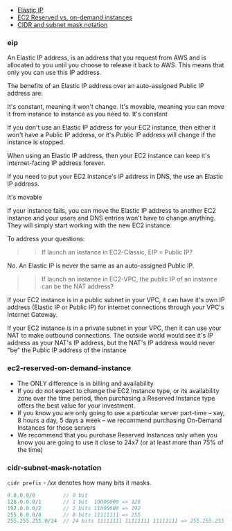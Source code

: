* [Elastic IP](#eip)
* [EC2 Reserved vs. on-demand instances](#ec2-reserved-on-demand-instance)
* [CIDR and subnet mask notation](#cidr-subnet-mask-notation)

### eip
An Elastic IP address, is an address that you request from AWS and is allocated to you until you choose to release it back to AWS. This means that only you can use this IP address.

The benefits of an Elastic IP address over an auto-assigned Public IP address are:

It's constant, meaning it won't change.
It's movable, meaning you can move it from instance to instance as you need to.
It's constant

If you don't use an Elastic IP address for your EC2 instance, then either it won't have a Public IP address, or it's Public IP address will change if the instance is stopped.

When using an Elastic IP address, then your EC2 instance can keep it's internet-facing IP address forever.

If you need to put your EC2 instance's IP address in DNS, the use an Elastic IP address.

It's movable

If your instance fails, you can move the Elastic IP address to another EC2 instance and your users and DNS entries won't have to change anything. They will simply start working with the new EC2 instance.

To address your questions:

>> If launch an instance in EC2-Classic, EIP = Public IP?

No. An Elastic IP is never the same as an auto-assigned Public IP.

>> If launch an instance in EC2-VPC, the public IP of an instance can be the NAT address?

If your EC2 instance is in a public subnet in your VPC, it can have it's own IP address (Elastic IP or Public IP) for internet connections through your VPC's Internet Gateway.

If your EC2 instance is in a private subnet in your VPC, then it can use your NAT to make outbound connections. The outside world would see it's IP address as your NAT's IP address, but the NAT's IP address would never "be" the Public IP address of the instance

### ec2-reserved-on-demand-instance

* The ONLY difference is in billing and availability
* If you do not expect to change the EC2 Instance type, or its availability zone over the time period, then purchasing a Reserved Instance type offers the best value for your investment.
* If you know you are only going to use a particular server part-time – say, 8 hours a day, 5 days a week – we recommend purchasing On-Demand Instances for those servers
* We recommend that you purchase Reserved Instances only when you know you are going to use it close to 24x7 (or at least more than 75% of the time)

### cidr-subnet-mask-notation

`cidr prefix` - */xx* denotes how many bits it masks.

```js
0.0.0.0/0         // 0 bit
128.0.0.0/1       // 1 bit  10000000 => 128
192.0.0.0/2       // 2 bits 11000000 => 192
255.0.0.0/8       // 8 bits 11111111 => 255
255.255.255.0/24  // 24 bits 11111111 11111111 11111111 => 255.255.255
```

